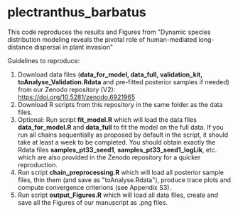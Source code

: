 # plectranthus_barbatus
This code reproduces the results and Figures from "Dynamic species distribution modeling reveals the pivotal role of human-mediated long-distance dispersal in plant invasion"

Guidelines to reproduce:
1) Download data files (**data_for_model, data_full, validation_kit, toAnalyse_Validation.Rdata** and pre-fitted posterior samples if needed) from our Zenodo repository (V2): https://doi.org/10.5281/zenodo.6921965
2) Download R scripts from this repository in the same folder as the data files.
3) Optional: Run script **fit_model.R** which will load the data files **data_for_model.R** and **data_full** to fit the model on the full data. If you run all chains sequentially as proposed by default in the script, it should take at least a week to be completed. You should obtain exactly the Rdata files **samples_pt33_seed1**, **samples_pt33_seed1_logLik**, etc. which are also provided in the Zenodo repository for a quicker reproduction.  
4) Run script **chain_preprocessing.R** which will load all posterior sample files, thin them (and save as "toAnalyse.Rdata"), produce trace plots and compute convergence criterions (see Appendix S3).
5) Run script **output_Figures.R** which will load all data files, create and save all the Figures of our manuscript as .png files.
